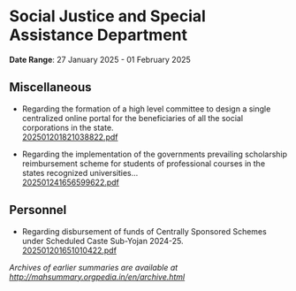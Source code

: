 # Social Justice and Special Assistance Department

**Date Range**: 27 January 2025 - 01 February 2025


## Miscellaneous
- Regarding the formation of a high level committee to design a single centralized online portal for the beneficiaries of all the social corporations in the state.\
  [202501201821038822.pdf](https://gr.maharashtra.gov.in/Site/Upload/Government%20Resolutions/English/202501201821038822.pdf)

- Regarding the implementation of the governments prevailing scholarship reimbursement scheme for students of professional courses in the states recognized universities...\
  [202501241656599622.pdf](https://gr.maharashtra.gov.in/Site/Upload/Government%20Resolutions/English/202501241656599622.pdf)

## Personnel
- Regarding disbursement of funds of Centrally Sponsored Schemes under Scheduled Caste Sub-Yojan 2024-25.\
  [202501201651010422.pdf](https://gr.maharashtra.gov.in/Site/Upload/Government%20Resolutions/English/202501201651010422.pdf)


*Archives of earlier summaries are available at http://mahsummary.orgpedia.in/en/archive.html*